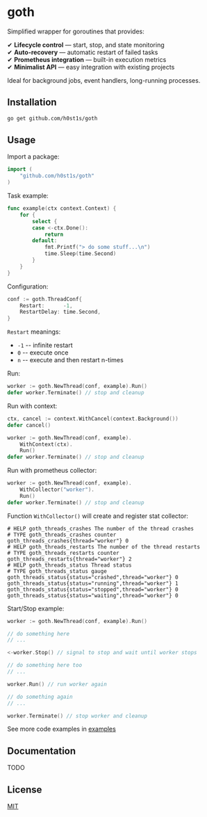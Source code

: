 # goth

Simplified wrapper for goroutines that provides:  

✔ **Lifecycle control** — start, stop, and state monitoring  
✔ **Auto-recovery** — automatic restart of failed tasks  
✔ **Prometheus integration** — built-in execution metrics  
✔ **Minimalist API** — easy integration with existing projects  

Ideal for background jobs, event handlers, long-running processes.

## Installation

```bash
go get github.com/h0st1s/goth
```



## Usage

Import a package:
```go
import (
    "github.com/h0st1s/goth"
)
```



Task example:
```go
func example(ctx context.Context) {
    for {
        select {
        case <-ctx.Done():
            return
        default:
            fmt.Printf("> do some stuff...\n")
            time.Sleep(time.Second)
        }
    }
}
```


Configuration:
```go
conf := goth.ThreadConf{
    Restart:      -1,
    RestartDelay: time.Second,
}
```
`Restart` meanings:
- `-1` -- infinite restart
- `0` -- execute once
- `n` -- execute and then restart n-times


Run:
```go
worker := goth.NewThread(conf, example).Run()
defer worker.Terminate() // stop and cleanup 
```


Run with context:
```go
ctx, cancel := context.WithCancel(context.Background())
defer cancel()

worker := goth.NewThread(conf, example).
    WithContext(ctx).
    Run()
defer worker.Terminate() // stop and cleanup 
```


Run with prometheus collector:
```go
worker := goth.NewThread(conf, example).
    WithCollector("worker").
    Run()
defer worker.Terminate() // stop and cleanup 
```


Function `WithCollector()` will create and register stat collector:
```
# HELP goth_threads_crashes The number of the thread crashes
# TYPE goth_threads_crashes counter
goth_threads_crashes{thread="worker"} 0
# HELP goth_threads_restarts The number of the thread restarts
# TYPE goth_threads_restarts counter
goth_threads_restarts{thread="worker"} 2
# HELP goth_threads_status Thread status
# TYPE goth_threads_status gauge
goth_threads_status{status="crashed",thread="worker"} 0
goth_threads_status{status="running",thread="worker"} 1
goth_threads_status{status="stopped",thread="worker"} 0
goth_threads_status{status="waiting",thread="worker"} 0
```


Start/Stop example:
```go
worker := goth.NewThread(conf, example).Run()

// do something here
// ...

<-worker.Stop() // signal to stop and wait until worker stops

// do something here too
// ...

worker.Run() // run worker again

// do something again
// ...

worker.Terminate() // stop worker and cleanup
```

See more code examples in [examples](/examples)


## Documentation

TODO


## License

[MIT](LICENSE)


